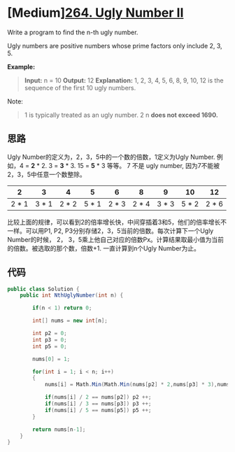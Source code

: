 # [Medium][264. Ugly Number II](https://leetcode.com/problems/ugly-number-ii/)

Write a program to find the n-th ugly number.

Ugly numbers are positive numbers whose prime factors only include 2, 3, 5.

**Example:**

>**Input:** n = 10
**Output:** 12
**Explanation:** 1, 2, 3, 4, 5, 6, 8, 9, 10, 12 is the sequence of the first 10 ugly numbers.

Note:  

>1 is typically treated as an ugly number.
2 n **does not exceed 1690.**

## 思路

Ugly Number的定义为，2，3，5中的一个数的倍数，1定义为Ugly Number. 例如，4 = **2** * 2. 3 = **3** * 3. 15 = **5** * 3  等等。 7 不是 ugly number, 因为7不能被2，3，5中任意一个数整除。

| 2 | 3 | 4 | 5 | 6 | 8 | 9 | 10| 12 |
|:-:|:-:|:-:|:-:|:-:|:-:|:-:|:-:|:-:|
|2 * 1|3 * 1|2 * 2|5 * 1|2 * 3|2 * 4|3 * 3|5 * 2|2 * 6|

比较上面的规律，可以看到2的倍率增长快，中间穿插着3和5，他们的倍率增长不一样。可以用P1, P2, P3分别存储2，3，5当前的倍数。每次计算下一个Ugly Number的时候， 2， 3，5乘上他自己对应的倍数Px。计算结果取最小值为当前的倍数。被选取的那个数，倍数+1. 一直计算到n个Ugly Number为止。

## 代码

``` csharp
public class Solution {
    public int NthUglyNumber(int n) {

        if(n < 1) return 0;

        int[] nums = new int[n];

        int p2 = 0;
        int p3 = 0;
        int p5 = 0;

        nums[0] = 1;

        for(int i = 1; i < n; i++)
        {
            nums[i] = Math.Min(Math.Min(nums[p2] * 2,nums[p3] * 3),nums[p5] * 5);

            if(nums[i] / 2 == nums[p2]) p2 ++;
            if(nums[i] / 3 == nums[p3]) p3 ++;
            if(nums[i] / 5 == nums[p5]) p5 ++;
        }

        return nums[n-1];
    }
}
```
